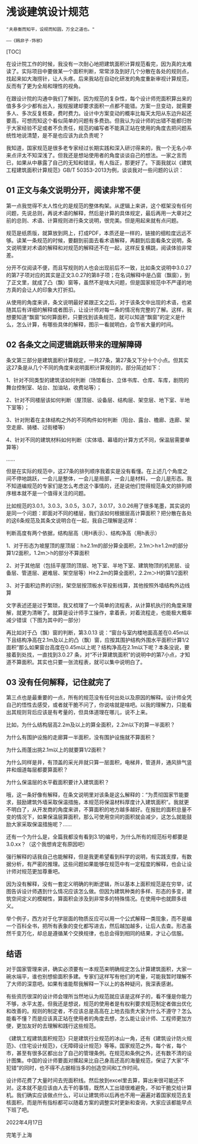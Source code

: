 # 浅谈建筑设计规范

```  admonish note
"夫悬衡而知平，设规而知圆，万全之道也。"

——《韩非子·饰邪》

```

[TOC]

在设计院工作的时候，我没有一次耐心地把建筑面积计算规范看完，因为真的太难读了。实际项目中要做某一个面积判断，常常涉及到好几个分散在各处的规则点，找起来如大海捞针，让人头疼。后来我站在自动化研发的角度重新审视计算规范，反而有了更为全局和理性的视角。

在跟设计院的沟通中我们了解到，因为规范的复杂性，每个设计师兜面积算出来的值多多少少都有出入，报规报建却要求面积一点都不能错。方案一旦变动，就需要多人、多次反复核查，费时费力。设计中方案变动的概率比每天太阳从东边升起还要高，可想而知这个看似简单的问题有多费劲。但我认为设计师的出错不能都归咎于大家经验不足或者不负责任，规范的编写者不能真正站在使用的角度去把问题系统性地说清楚，是不是也应该为此负责呢？

我知道，国家规范是很多老专家经过长期实践和深入研讨得来的，我一个无名小卒来点评太不知深浅了。但我还是想站使用者的角度谈谈自己的想法。一家之言而已，如果从中暴露了自己的无知和错误，有人指正，那更好了。下面我就以《建筑工程建筑面积计算规范》GB/T 50353-2013为例，谈谈我对一些问题的认识：


## 01 正文与条文说明分开，阅读非常不便

第一点我觉得不太人性化的是规范的整体构架。从逻辑上来讲，这个框架没有任何问题，先说总则，再说术语的解释，然后是计算的具体规定，最后再用一大章对之前的总则、术语、计算规则进行条文说明，很完美。但是用起来就有点问题。

规范是纸质版，就算放到网上，打成PDF，本质还是一样的，链接的细粒度远远不够。读某一条规范的时候，要翻到前面去看术语解释，再翻到后面看条文说明，条文说明里对术语的解释和对规范的解释还不在一起，这样反复横跳，阅读体验非常差。

分开不仅阅读不便，而且写规则的人也会出现前后不一致，比如条文说明中3.0.27的第7子项对应的其实是正文3.0.27的第8子项；在名词解释中是凸窗（飘窗），到了正文里，就成了凸（飘）窗等，虽然不是啥大问题，但是国家规范中不严谨的地方真的会让人的印象大打折扣。


从使用的角度来讲，条文说明最好紧跟正文之后，对于该条文中出现的术语，也紧随其后有详细的解释或者图示，让设计师对每一条的情况有完整的了解。这样，我想要知道“飘窗”如何算面积，只要找到该条规范，就可以知道“飘窗”的定义是什么，怎么计算，有哪些具体的解释，图示一看就明白，会节省大量的时间。


## 02 各条文之间逻辑跳跃带来的理解障碍

条文第三部分是建筑面积计算规定，一共27条，第27条又下分十个小点。但其实这27条是从几个不同的角度来说明面积计算规则的，部分简述如下：

1、针对不同类型的建筑该如何判断（场馆看台、立体书库、仓库、车库，剧院的舞台控制室、站台、加油站，收费站等）；

2、针对不同楼层该如何判断（屋顶层、设备层、结构层、架空层、地下室、半地下室等）；

3、针对附着在主体结构之外的不同构件如何判断（阳台、露台、檐廊、连廊、架空走廊、骑楼、过街楼等）

4、针对不同的建筑材料如何判断（实体墙、幕墙的计算方式不同，保温层需要单算等）

……

但是在实际的规范中，这27条的排列顺序我着实是没有看懂。在上述几个角度之间不停地跳跃，一会儿是整体，一会儿是局部，一会儿是材料，一会儿是形态。我不知道编规范的专家们是怎么考虑这个事情的，还是说他们觉得规范条文的排列顺序根本就不是一个值得关注的问题。

比如规范的3.0.1，3.0.3，3.0.5，3.0.7，3.0.17，3.0.26用了很多笔墨，其实说的是同一个问题：即面对不同的楼层，我们该如何根据层高计算面积？把分散在各处的这6条规范及其条文说明合在一起，我自己理解是这样：


判断高度有两个依据，结构层高（用H表示）、结构净高（用h表示）

1、对于形态为坡屋顶的屋顶层：h≥2.1m的部分算全面积，2.1m＞h≥1.2m的部分算1/2面积，1.2m＞h的部分不算面积

2、对于其他层（包括平屋顶的顶层、地下室、半地下室、建筑物顶的机房层、设备层、管道层、避难层、架空层等）H≥2.2m的算全面积，2.2m＞H的算1/2面积

3、对于面积边界的识别，架空层按顶板水平投影线算，其他按照外墙结构外边线算

文字表述还是过于繁琐，我又梳理了一个简单的流程表，从计算机执行的角度来理解，就更为清晰了。就算是设计师手工操作，拿着表，对着流程走，也能极大概率减少错误（下图为其中的一部分）


再比如对于凸（飘）窗的判断，第3.0.13 说：“窗台与室内楼地面高差在0.45m以下且结构净高在2.1m及以上的凸（飘）窗，应按其围护结构外围水平面积计算1/2面积”那么如果窗台高度在0.45m以上呢？结构净高在2.1m以下呢？本条没说，要接着到处找，一直找到3.0.27 条，对“不计算建筑面积”的说明中的第7小点，才知道不算面积。其实也只要一张流程表，就可以集中说明白了。


## 03 没有任何解释，记住就完了

第三点也是最重要的一点，所有的规范没有任何出处以及原因的解释。设计师全凭自己的悟性去感受，或者就干脆不问了，你说啥就是啥吧。以我的理解力，只能看出其规则背后应该是有考量的，但具体道理在哪儿，说不上来。

比如，为什么结构层高2.2m及以上的算全面积，2.2m以下的算一半面积？

为什么有围护设施的走廊算一半面积，没有围护设施就不算面积？

为什么雨蓬出挑2.1m以上的就要算1/2面积？

为什么同样是井，有顶盖的采光井就只算一层面积，电梯井，管道井，通风排气竖井和烟道每层都要算面积？

为什么保温层的水平截面积要计入建筑面积？

哦，这一条好像有解释，在条文说明里对该条是这么解释的：“为贯彻国家节能要求，鼓励建筑外墙采取保温措施，本规范将保温材料厚度计入建筑面积”。我就更不明白了，从开发商的角度来讲，不算面积的地方越多越好。在报批的面积总量不变的情况下，如果保温层算面积，那么可使用空间的面积就会减少，这怎么就能鼓励大家采取保温措施呢？……

还有一个为什么是，全篇我都没有看到3.1的编号，为什么所有的规范标号都要是3.0.xx？（这个我想肯定有原因吧）

强行解释的话我自己也能解释，但是我更希望看到科学的说明，有实践支撑，有数据分析，有严密的推理。这些问题如果能够在规范中有一定程度的解释，也会让设计师对规范更加尊重吧。

因为没有解释，没有一套定义明确的判断逻辑，所以基本上面积规范是在穷举，试图告诉设计师遇到什么情况应该怎么做。但因为建筑种类的多样、形态的多变，建筑空间定义的模糊性，算面积会涉及到非常多的特殊情况。在使用中也就颇多歧义。

举个例子，西方对于化学层面的物质反应可以用一个公式解释一类现象，而不是编一个百科全书，把所有表象的变化都写进去，然后越加越多，让后人去查。形态虽然千变万化，却总是遵循某个交换规律，也总会得到相同的结果，才让心信服。

## 结语

对于国家管理来讲，确实必须要有一本规范来明确规定怎么计算建筑面积，大家一碗水端平，谁也别想偷面积多建。专家们这样写有他们的考量，可能我暂时理解不了大师的深意吧。如果有谁能帮我解释一下以上的各种疑问，我深表感谢。

有些资历很深的设计师会理所当然地认为规范就应该是这样子的，看不懂是你能力不够，水平太差。但我还是想说，规范的使用者是有权利要求规范制定者做出优化和改善的。规则的制定者，不应该总是高高在上地去指责大家为什么不遵守？怎么能看不懂？而是应该真正站在使用者的角度去想，怎么能让设计师、工程师更加方便，更加友好的去理解和践行这些规范。

《建筑工程建筑面积规范》只是建筑行业规范的冰山一角，还有《建筑设计防火规范》、《住宅设计规范》，《无障碍设计规范》等等。国家规范之外，每个省，每个市，甚至有很多区都出台了自己的管理条例。在规范和条例之外，还有数不清的设计图集。中国的设计师要面对摞起来比自己身高还高的海量规范，保证了大家“不犯错”的同时，也不得不占据相当多的创造空间和工作时间。

设计师花费了大量时间去兜面积线。然后放到excel里去算，算出来很可能还不对。这本就不是应该由人去干的事情，既然人工出错很难避免，不如干脆交给计算机。我们确实应该做点什么，可以让建筑师以后再也不用一遍遍对着国家规范去复核面积，而是所有指标都可以随着方案的调整实时更新和查询，大家应该都能早点下班了吧。


2022年4月17日

完笔于上海